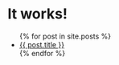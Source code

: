 <html>
<body>
  <h1>It works!</h1>
  
  <ul>
  {% for post in site.posts %}
    <li>
      <a href="{{ post.url }}">{{ post.title }}</a>
    </li>
  {% endfor %}
  </ul>
</body>
</html>
